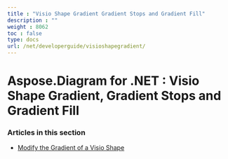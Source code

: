```yaml
---
title : "Visio Shape Gradient Gradient Stops and Gradient Fill" 
description : "" 
weight : 8062 
toc : false
type: docs
url: /net/developerguide/visioshapegradient/
---
```


# Aspose.Diagram for .NET : Visio Shape Gradient, Gradient Stops and Gradient Fill


### Articles in this section

*    [Modify the Gradient of a Visio Shape](https://docs2.aspose.com/diagram/net/developerguide/visioshapegradient/modify+the+gradient+of+a+visio+shape/)    

           

 

